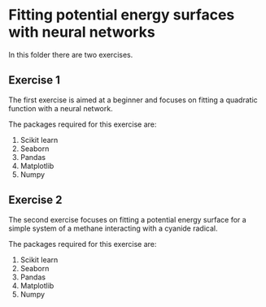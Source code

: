 # Fitting potential energy surfaces with neural networks

In this folder there are two exercises. 

## Exercise 1
The first exercise is aimed at a beginner and focuses on fitting a quadratic function with a neural network. 

The packages required for this exercise are:

1. Scikit learn
2. Seaborn
3. Pandas
4. Matplotlib
5. Numpy

## Exercise 2

The second exercise focuses on fitting a potential energy surface for a simple system of a methane interacting with a cyanide radical. 

The packages required for this exercise are:

1. Scikit learn
2. Seaborn
3. Pandas
4. Matplotlib
5. Numpy
